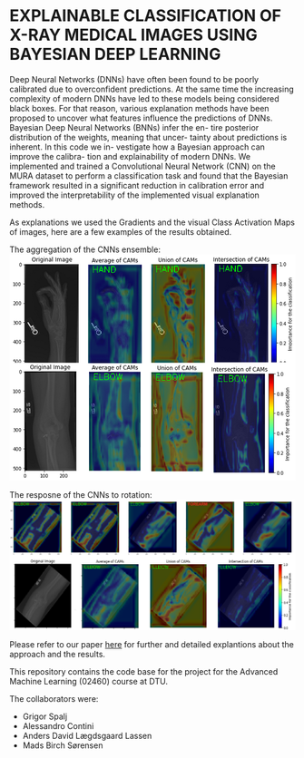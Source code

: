 # EXPLAINABLE CLASSIFICATION OF X-RAY MEDICAL IMAGES USING BAYESIAN DEEP LEARNING

Deep Neural Networks (DNNs) have often been found to be
poorly calibrated due to overconfident predictions. At
the same time the increasing complexity of modern DNNs
have led to these models being considered black boxes. For
that reason, various explanation methods have been proposed
to uncover what features influence the predictions of DNNs.
Bayesian Deep Neural Networks (BNNs) infer the en-
tire posterior distribution of the weights, meaning that uncer-
tainty about predictions is inherent. In this code we in-
vestigate how a Bayesian approach can improve the calibra-
tion and explainability of modern DNNs. We implemented
and trained a Convolutional Neural Network (CNN) on the
MURA dataset to perform a classification task and found
that the Bayesian framework resulted in a significant reduction
in calibration error and improved the interpretability of
the implemented visual explanation methods.

As explanations we used the Gradients and the visual Class Activation Maps
of images, here are a few examples of the results obtained.

The aggregation of the CNNs ensemble:<br>
![image](https://github.com/Contedigital/Bayesian_Explainable_AI/blob/main/cam_ensemble_rotation/ensemble.png)

The resposne of the CNNs to rotation:
![image](https://github.com/Contedigital/Bayesian_Explainable_AI/blob/main/cam_ensemble_rotation/rot_cams_red.png)

Please refer to our paper [here](https://github.com/MadsBirch/Bayesian_Explainable_AI/blob/614bbe7238ed773177b1a27d2f290324121c0ecd/report.pdf) for further and detailed explantions about the approach and the results.



This repository contains the code base for the project for the Advanced Machine Learning (02460) course at DTU.

The collaborators were:
- Grigor Spalj
- Alessandro Contini
- Anders David Lægdsgaard Lassen
- Mads Birch Sørensen
